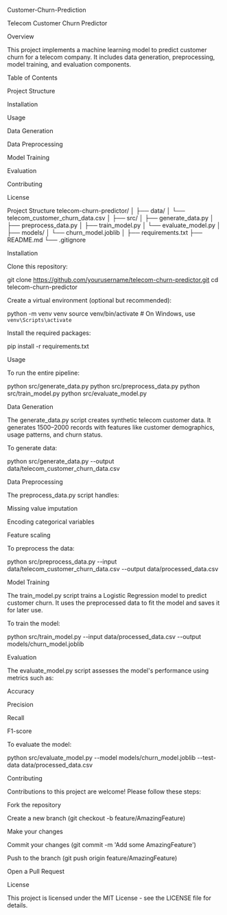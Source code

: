 Customer-Churn-Prediction

Telecom Customer Churn Predictor

Overview

This project implements a machine learning model to predict customer churn for a telecom company. It includes data generation, preprocessing, model training, and evaluation components.

Table of Contents

Project Structure

Installation

Usage

Data Generation

Data Preprocessing

Model Training

Evaluation

Contributing

License

Project Structure
telecom-churn-predictor/
│
├── data/
│   └── telecom_customer_churn_data.csv
│
├── src/
│   ├── generate_data.py
│   ├── preprocess_data.py
│   ├── train_model.py
│   └── evaluate_model.py
│
├── models/
│   └── churn_model.joblib
│
├── requirements.txt
├── README.md
└── .gitignore

Installation

Clone this repository:

git clone https://github.com/yourusername/telecom-churn-predictor.git
cd telecom-churn-predictor


Create a virtual environment (optional but recommended):

python -m venv venv
source venv/bin/activate  # On Windows, use `venv\Scripts\activate`


Install the required packages:

pip install -r requirements.txt

Usage

To run the entire pipeline:

python src/generate_data.py
python src/preprocess_data.py
python src/train_model.py
python src/evaluate_model.py

Data Generation

The generate_data.py script creates synthetic telecom customer data. It generates 1500–2000 records with features like customer demographics, usage patterns, and churn status.

To generate data:

python src/generate_data.py --output data/telecom_customer_churn_data.csv

Data Preprocessing

The preprocess_data.py script handles:

Missing value imputation

Encoding categorical variables

Feature scaling

To preprocess the data:

python src/preprocess_data.py --input data/telecom_customer_churn_data.csv --output data/processed_data.csv

Model Training

The train_model.py script trains a Logistic Regression model to predict customer churn. It uses the preprocessed data to fit the model and saves it for later use.

To train the model:

python src/train_model.py --input data/processed_data.csv --output models/churn_model.joblib

Evaluation

The evaluate_model.py script assesses the model's performance using metrics such as:

Accuracy

Precision

Recall

F1-score

To evaluate the model:

python src/evaluate_model.py --model models/churn_model.joblib --test-data data/processed_data.csv

Contributing

Contributions to this project are welcome! Please follow these steps:

Fork the repository

Create a new branch (git checkout -b feature/AmazingFeature)

Make your changes

Commit your changes (git commit -m 'Add some AmazingFeature')

Push to the branch (git push origin feature/AmazingFeature)

Open a Pull Request

License

This project is licensed under the MIT License - see the LICENSE
 file for details.
